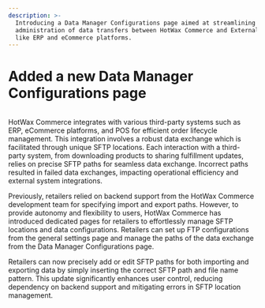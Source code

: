 ```yaml
---
description: >-
  Introducing a Data Manager Configurations page aimed at streamlining the
  administration of data transfers between HotWax Commerce and External Systems
  like ERP and eCommerce platforms.
---
```


# Added a new Data Manager Configurations page

<figure><img src="https://www.hotwax.co/hubfs/Data%20Manager%20Configurations.png" alt=""><figcaption></figcaption></figure>

HotWax Commerce integrates with various third-party systems such as ERP, eCommerce platforms, and POS for efficient order lifecycle management. This integration involves a robust data exchange which is facilitated through unique SFTP locations. Each interaction with a third-party system, from downloading products to sharing fulfillment updates, relies on precise SFTP paths for seamless data exchange. Incorrect paths resulted in failed data exchanges, impacting operational efficiency and external system integrations.

Previously, retailers relied on backend support from the HotWax Commerce development team for specifying import and export paths. However, to provide autonomy and flexibility to users, HotWax Commerce has introduced dedicated pages for retailers to effortlessly manage SFTP locations and data configurations. Retailers can set up FTP configurations from the general settings page and manage the paths of the data exchange from the Data Manager Configurations page.

Retailers can now precisely add or edit SFTP paths for both importing and exporting data by simply inserting the correct SFTP path and file name pattern. This update significantly enhances user control, reducing dependency on backend support and mitigating errors in SFTP location management.
